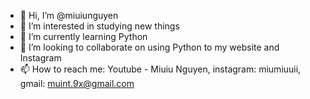 - 👋 Hi, I’m @miuiunguyen
- 👀 I’m interested in studying new things
- 🌱 I’m currently learning Python
- 💞️ I’m looking to collaborate on using Python to my website and Instagram
- 📫 How to reach me: Youtube - Miuiu Nguyen, instagram: miumiuuii, gmail: muint.9x@gmail.com

<!---
miuiunguyen/miuiunguyen is a ✨ special ✨ repository because its `README.md` (this file) appears on your GitHub profile.
You can click the Preview link to take a look at your changes.
--->
